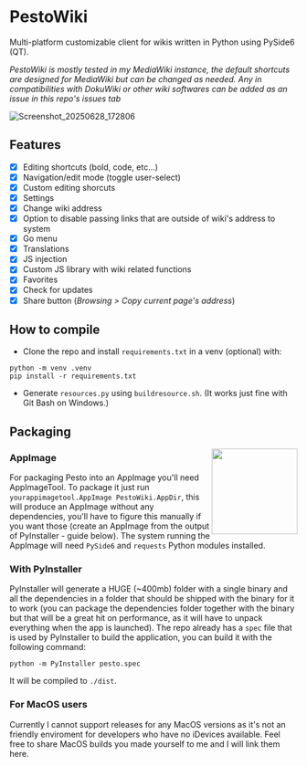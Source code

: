 # PestoWiki
Multi-platform customizable client for wikis written in Python using PySide6 (QT).

_PestoWiki is mostly tested in my MediaWiki instance, the default shortcuts are designed for MediaWiki but can be changed as needed. Any in compatibilities with DokuWiki or other wiki softwares can be added as an issue in this repo's issues tab_

![Screenshot_20250628_172806](https://github.com/user-attachments/assets/0d5afeba-cfd3-403a-8405-b3f4a0153645)

## Features
 - [x] Editing shortcuts (bold, code, etc...)
 - [x] Navigation/edit mode (toggle user-select)
 - [x] Custom editing shorcuts
 - [x] Settings
 - [x] Change wiki address
 - [x] Option to disable passing links that are outside of wiki's address to system
 - [x] Go menu
 - [x] Translations
 - [x] JS injection
 - [x] Custom JS library with wiki related functions
 - [x] Favorites
 - [x] Check for updates
 - [x] Share button (_Browsing > Copy current page's address_)

## How to compile
- Clone the repo and install `requirements.txt` in a venv (optional) with:
```
python -m venv .venv
pip install -r requirements.txt
```
- Generate `resources.py` using `buildresource.sh`. (It works just fine with Git Bash on Windows.)

## Packaging

<img src="https://github.com/user-attachments/assets/86185670-548b-49ce-b14e-2b8652855660" width="150" align="right"/>

### AppImage
For packaging Pesto into an AppImage you'll need AppImageTool. To package it just run `yourappimagetool.AppImage PestoWiki.AppDir`, this will produce an AppImage without any dependencies, you'll have to figure this manually if you want those (create an AppImage from the output of PyInstaller - guide below). The system running the AppImage will need `PySide6` and `requests` Python modules installed.

### With PyInstaller
PyInstaller will generate a HUGE (~400mb) folder with a single binary and all the dependencies in a folder that should be shipped with the binary for it to work (you can package the dependencies folder together with the binary but that will be a great hit on performance, as it will have to unpack everything when the app is launched). The repo already has a `spec` file that is used by PyInstaller to build the application, you can build it with the following command:
```
python -m PyInstaller pesto.spec
```
It will be compiled to `./dist`.

### For MacOS users
Currently I cannot support releases for any MacOS versions as it's not an friendly enviroment for developers who have no iDevices available. Feel free to share MacOS builds you made yourself to me and I will link them here.